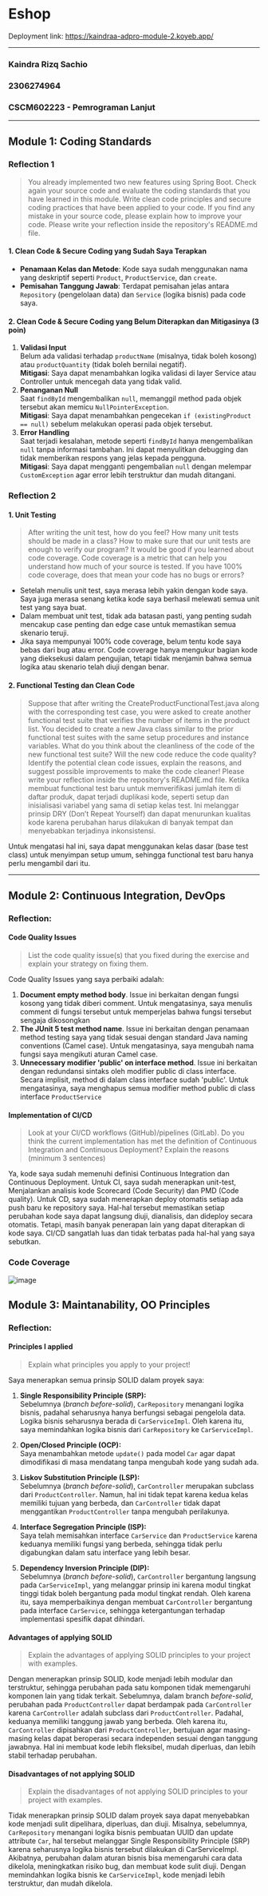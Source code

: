 # Eshop
Deployment link: https://kaindraa-adpro-module-2.koyeb.app/

---
### Kaindra Rizq Sachio
### 2306274964   
### CSCM602223 - Pemrograman Lanjut

---
## Module 1: Coding Standards
### Reflection 1
> You already implemented two new features using Spring Boot. Check again your source code and evaluate the coding standards that you have learned in this module. Write clean code principles and secure coding practices that have been applied to your code.  If you find any mistake in your source code, please explain how to improve your code. Please write your reflection inside the repository's README.md file.

#### 1. Clean Code & Secure Coding yang Sudah Saya Terapkan
- **Penamaan Kelas dan Metode**: Kode saya sudah menggunakan nama yang deskriptif seperti `Product`, `ProductService`, dan `create`.
- **Pemisahan Tanggung Jawab**: Terdapat pemisahan jelas antara `Repository` (pengelolaan data) dan `Service` (logika bisnis) pada code saya.

#### 2. Clean Code & Secure Coding yang Belum Diterapkan dan Mitigasinya (3 poin)
1. **Validasi Input**  
   Belum ada validasi terhadap `productName` (misalnya, tidak boleh kosong) atau `productQuantity` (tidak boleh bernilai negatif).  
   **Mitigasi**: Saya dapat menambahkan logika validasi di layer Service atau Controller untuk mencegah data yang tidak valid.
2. **Penanganan Null**  
   Saat `findById` mengembalikan `null`, memanggil method pada objek tersebut akan memicu `NullPointerException`.  
   **Mitigasi**: Saya dapat menambahkan pengecekan `if (existingProduct == null)` sebelum melakukan operasi pada objek tersebut.
3. **Error Handling**  
   Saat terjadi kesalahan, metode seperti `findById` hanya mengembalikan `null` tanpa informasi tambahan. Ini dapat menyulitkan debugging dan tidak memberikan respons yang jelas kepada pengguna.  
   **Mitigasi**: Saya dapat mengganti pengembalian `null` dengan melempar `CustomException` agar error lebih terstruktur dan mudah ditangani.

### Reflection 2

#### 1. Unit Testing
> After writing the unit test, how do you feel? How many unit tests should be made in a class? How to make sure that our unit tests are enough to verify our program? It would be good if you learned about code coverage. Code coverage is a metric that can help you understand how much of your source is tested. If you have 100% code coverage, does that mean your code has no bugs or errors?
- Setelah menulis unit test, saya merasa lebih yakin dengan kode saya. Saya juga merasa senang ketika kode saya berhasil melewati semua unit test yang saya buat.
- Dalam membuat unit test, tidak ada batasan pasti, yang penting sudah mencakup case penting dan edge case untuk memastikan semua skenario teruji.
- Jika saya mempunyai 100% code coverage, belum tentu kode saya bebas dari bug atau error. Code coverage hanya mengukur bagian kode yang dieksekusi dalam pengujian, tetapi tidak menjamin bahwa semua logika atau skenario telah diuji dengan benar.

#### 2. Functional Testing dan Clean Code
> Suppose that after writing the CreateProductFunctionalTest.java along with the corresponding test case, you were asked to create another functional test suite that verifies the number of items in the product list. You decided to create a new Java class similar to the prior functional test suites with the same setup procedures and instance variables.
What do you think about the cleanliness of the code of the new functional test suite? Will the new code reduce the code quality? Identify the potential clean code issues, explain the reasons, and suggest possible improvements to make the code cleaner! Please write your reflection inside the repository's README.md file.
Ketika membuat functional test baru untuk memverifikasi jumlah item di daftar produk, dapat terjadi duplikasi kode, seperti setup dan inisialisasi variabel yang sama di setiap kelas test. Ini melanggar prinsip DRY (Don’t Repeat Yourself) dan dapat menurunkan kualitas kode karena perubahan harus dilakukan di banyak tempat dan menyebabkan terjadinya inkonsistensi.

Untuk mengatasi hal ini, saya dapat menggunakan kelas dasar (base test class) untuk menyimpan setup umum, sehingga functional test baru hanya perlu mengambil dari itu.

---
## Module 2: Continuous Integration, DevOps

### Reflection:

#### Code Quality Issues
> List the code quality issue(s) that you fixed during the exercise and explain your strategy on fixing them.

Code Quality Issues yang saya perbaiki adalah:
1. **Document empty method body**. Issue ini berkaitan dengan fungsi kosong yang tidak diberi comment. Untuk mengatasinya, saya menulis comment di fungsi tersebut untuk memperjelas bahwa fungsi tersebut sengaja dikosongkan
2. **The JUnit 5 test method name**. Issue ini berkaitan dengan penamaan method testing saya yang tidak sesuai dengan standard Java naming conventions (Camel case). Untuk mengatasinya, saya mengubah nama fungsi saya mengikuti aturan Camel case.
3. **Unnecessary modifier 'public' on interface method**. Issue ini berkaitan dengan redundansi sintaks oleh modifier public di class interface. Secara implisit, method di dalam class interface sudah 'public'. Untuk mengatasinya, saya menghapus semua modifier method public di class interface ``ProductService``

#### Implementation of CI/CD
> Look at your CI/CD workflows (GitHub)/pipelines (GitLab). Do you think the current implementation has met the definition of Continuous Integration and Continuous Deployment? Explain the reasons (minimum 3 sentences)

Ya, kode saya sudah memenuhi definisi Continuous Integration dan Continuous Deployment. Untuk CI, saya sudah menerapkan unit-test, Menjalankan analisis kode Scorecard (Code Security) dan PMD (Code quality). Untuk CD, saya sudah menerapkan deploy otomatis setiap ada push baru ke repository saya. Hal-hal tersebut memastikan setiap perubahan kode saya dapat langsung diuji, dianalisis, dan dideploy secara otomatis.
Tetapi, masih banyak penerapan lain yang dapat diterapkan di kode saya. CI/CD sangatlah luas dan tidak terbatas pada hal-hal yang saya sebutkan.

### Code Coverage
![image](https://github.com/user-attachments/assets/40b77fbc-f767-4c82-a81b-4f85a60294e6)

## Module 3: Maintanability, OO Principles

### Reflection:

#### Principles I applied
> Explain what principles you apply to your project!


Saya menerapkan semua prinsip SOLID dalam proyek saya:

1. **Single Responsibility Principle (SRP):**  
   Sebelumnya (_branch before-solid_), `CarRepository` menangani logika bisnis, padahal seharusnya hanya berfungsi sebagai pengelola data. Logika bisnis seharusnya berada di `CarServiceImpl`. Oleh karena itu, saya memindahkan logika bisnis dari `CarRepository` ke `CarServiceImpl`.

2. **Open/Closed Principle (OCP):**  
   Saya menambahkan metode `update()` pada model `Car` agar dapat dimodifikasi di masa mendatang tanpa mengubah kode yang sudah ada.

3. **Liskov Substitution Principle (LSP):**  
   Sebelumnya (_branch before-solid_), `CarController` merupakan subclass dari `ProductController`. Namun, hal ini tidak tepat karena kedua kelas memiliki tujuan yang berbeda, dan `CarController` tidak dapat menggantikan `ProductController` tanpa mengubah perilakunya.

4. **Interface Segregation Principle (ISP):**  
   Saya telah memisahkan interface `CarService` dan `ProductService` karena keduanya memiliki fungsi yang berbeda, sehingga tidak perlu digabungkan dalam satu interface yang lebih besar.

5. **Dependency Inversion Principle (DIP):**  
   Sebelumnya (_branch before-solid_), `CarController` bergantung langsung pada `CarServiceImpl`, yang melanggar prinsip ini karena modul tingkat tinggi tidak boleh bergantung pada modul tingkat rendah. Oleh karena itu, saya memperbaikinya dengan membuat `CarController` bergantung pada interface `CarService`, sehingga ketergantungan terhadap implementasi spesifik dapat dihindari.

#### Advantages of applying SOLID
> Explain the advantages of applying SOLID principles to your project with examples.


Dengan menerapkan prinsip SOLID, kode menjadi lebih modular dan terstruktur, sehingga perubahan pada satu komponen tidak memengaruhi komponen lain yang tidak terkait. Sebelumnya, dalam branch _before-solid_, perubahan pada `ProductController` dapat berdampak pada `CarController` karena `CarController` adalah subclass dari `ProductController`. Padahal, keduanya memiliki tanggung jawab yang berbeda. Oleh karena itu, `CarController` dipisahkan dari `ProductController`, bertujuan agar masing-masing kelas dapat beroperasi secara independen sesuai dengan tanggung jawabnya. Hal ini membuat kode lebih fleksibel, mudah diperluas, dan lebih stabil terhadap perubahan.







#### Disadvantages of not applying SOLID
> Explain the disadvantages of not applying SOLID principles to your project with examples.

Tidak menerapkan prinsip SOLID dalam proyek saya dapat menyebabkan kode menjadi sulit dipelihara, diperluas, dan diuji. Misalnya, sebelumnya, `CarRepository` menangani logika bisnis pembuatan UUID dan update attribute `Car`, hal tersebut melanggar Single Responsibility Principle (SRP) karena seharusnya logika bisnis tersebut dilakukan di CarServiceImpl.  Akibatnya, perubahan dalam aturan bisnis bisa memengaruhi cara data dikelola, meningkatkan risiko bug, dan membuat kode sulit diuji. Dengan memindahkan logika bisnis ke `CarServiceImpl`, kode menjadi lebih terstruktur, dan mudah dikelola.






